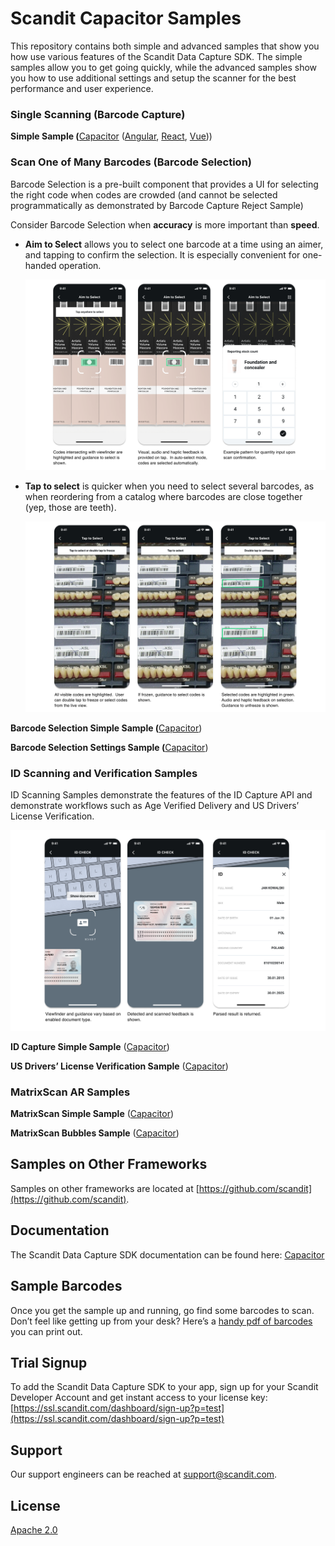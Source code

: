 # Scandit Capacitor Samples

This repository contains both simple and advanced samples that show you how use various features of the Scandit Data Capture SDK. The simple samples allow you to get going quickly, while the advanced samples show you how to use additional settings and setup the scanner for the best performance and user experience.

### Single Scanning (Barcode Capture)

**Simple Sample (**[Capacitor](https://github.com/Scandit/datacapture-capacitor-samples/tree/master/BarcodeCaptureSimpleSample) ([Angular](https://github.com/Scandit/datacapture-capacitor-samples/tree/master/BarcodeCaptureSimpleSampleWithAngular), [React](https://github.com/Scandit/datacapture-capacitor-samples/tree/master/BarcodeCaptureSimpleSampleWithReact), [Vue](https://github.com/Scandit/datacapture-capacitor-samples/tree/master/BarcodeCaptureSimpleSampleWithVue)))

### Scan One of Many Barcodes (Barcode Selection)

Barcode Selection is a pre-built component that provides a UI for selecting the right code when codes are crowded (and cannot be selected programmatically as demonstrated by Barcode Capture Reject Sample)

Consider Barcode Selection when **accuracy** is more important than **speed**.

- **Aim to Select** allows you to select one barcode at a time using an aimer, and tapping to confirm the selection. It is especially convenient for one-handed operation.

  ![AimToSelect.png](https://github.com/Scandit/.github/blob/main/images/AimToSelect.png)


- **Tap to select** is quicker when you need to select several barcodes, as when reordering from a catalog where barcodes are close together (yep, those are teeth).

  ![TapToSelect.png](https://github.com/Scandit/.github/blob/main/images/TapToSelect.png)


**Barcode Selection Simple Sample (**[Capacitor](https://github.com/Scandit/datacapture-capacitor-samples/tree/master/BarcodeSelectionSimpleSample))

**Barcode Selection Settings Sample (**[Capacitor](https://github.com/Scandit/datacapture-capacitor-samples/tree/master/BarcodeSelectionSettingsSample))

### ID Scanning and Verification Samples

ID Scanning Samples demonstrate the features of the ID Capture API and demonstrate workflows such as Age Verified Delivery and US Drivers’ License Verification.

![IDScanning.png](https://github.com/Scandit/.github/blob/main/images/IDScanning.png)

**ID Capture Simple Sample** ([Capacitor](https://github.com/Scandit/datacapture-capacitor-samples/tree/master/IdCaptureSimpleSample))

**US Drivers’ License Verification Sample** ([Capacitor](https://github.com/Scandit/datacapture-capacitor-samples/tree/master/USDLVerificationSample))

### MatrixScan AR Sam**ples**

**MatrixScan Simple Sample** ([Capacitor](https://github.com/Scandit/datacapture-capacitor-samples/tree/master/MatrixScanSimpleSample))

**MatrixScan Bubbles Sample** ([Capacitor](https://github.com/Scandit/datacapture-capacitor-samples/tree/master/MatrixScanBubblesSample))

## Samples on Other Frameworks

Samples on other frameworks are located at [https://github.com/scandit](https://github.com/scandit).

## Documentation

The Scandit Data Capture SDK documentation can be found here: [Capacitor](https://docs.scandit.com/data-capture-sdk/capacitor/index.html)

## Sample Barcodes

Once you get the sample up and running, go find some barcodes to scan. Don’t feel like getting up from your desk? Here’s a [handy pdf of barcodes](https://github.com/Scandit/.github/blob/main/images/PrintTheseBarcodes.pdf) you can print out.

## Trial Signup

To add the Scandit Data Capture SDK to your app, sign up for your Scandit Developer Account  and get instant access to your license key: [https://ssl.scandit.com/dashboard/sign-up?p=test](https://ssl.scandit.com/dashboard/sign-up?p=test)

## Support

Our support engineers can be reached at [support@scandit.com](mailto:support@scandit.com).

## License

[Apache 2.0](http://www.apache.org/licenses/LICENSE-2.0)
